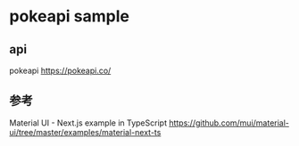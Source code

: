# pokeapi sample

## api

pokeapi
https://pokeapi.co/

## 参考

Material UI - Next.js example in TypeScript
https://github.com/mui/material-ui/tree/master/examples/material-next-ts
